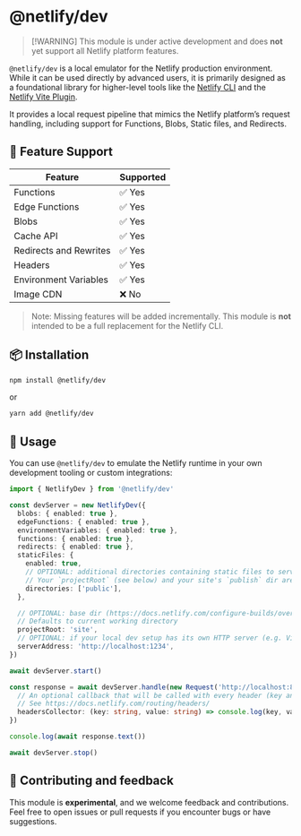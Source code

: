 # @netlify/dev

> [!WARNING] This module is under active development and does **not** yet support all Netlify platform features.

`@netlify/dev` is a local emulator for the Netlify production environment. While it can be used directly by advanced
users, it is primarily designed as a foundational library for higher-level tools like the
[Netlify CLI](https://docs.netlify.com/cli/get-started/) and the
[Netlify Vite Plugin](https://docs.netlify.com/integrations/vite/overview/).

It provides a local request pipeline that mimics the Netlify platform’s request handling, including support for
Functions, Blobs, Static files, and Redirects.

## 🚧 Feature Support

| Feature                | Supported |
| ---------------------- | --------- |
| Functions              | ✅ Yes    |
| Edge Functions         | ✅ Yes    |
| Blobs                  | ✅ Yes    |
| Cache API              | ✅ Yes    |
| Redirects and Rewrites | ✅ Yes    |
| Headers                | ✅ Yes    |
| Environment Variables  | ✅ Yes    |
| Image CDN              | ❌ No     |

> Note: Missing features will be added incrementally. This module is **not** intended to be a full replacement for the
> Netlify CLI.

## 📦 Installation

```bash
npm install @netlify/dev
```

or

```bash
yarn add @netlify/dev
```

## 🚀 Usage

You can use `@netlify/dev` to emulate the Netlify runtime in your own development tooling or custom integrations:

```ts
import { NetlifyDev } from '@netlify/dev'

const devServer = new NetlifyDev({
  blobs: { enabled: true },
  edgeFunctions: { enabled: true },
  environmentVariables: { enabled: true },
  functions: { enabled: true },
  redirects: { enabled: true },
  staticFiles: {
    enabled: true,
    // OPTIONAL: additional directories containing static files to serve
    // Your `projectRoot` (see below) and your site's `publish` dir are served by default
    directories: ['public'],
  },

  // OPTIONAL: base dir (https://docs.netlify.com/configure-builds/overview/#definitions)
  // Defaults to current working directory
  projectRoot: 'site',
  // OPTIONAL: if your local dev setup has its own HTTP server (e.g. Vite), set its address here
  serverAddress: 'http://localhost:1234',
})

await devServer.start()

const response = await devServer.handle(new Request('http://localhost:8888/path'), {
  // An optional callback that will be called with every header (key and value) coming from header rules.
  // See https://docs.netlify.com/routing/headers/
  headersCollector: (key: string, value: string) => console.log(key, value),
})

console.log(await response.text())

await devServer.stop()
```

## 🧪 Contributing and feedback

This module is **experimental**, and we welcome feedback and contributions. Feel free to open issues or pull requests if
you encounter bugs or have suggestions.
